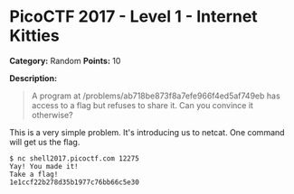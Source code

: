 # PicoCTF 2017 - Level 1 - Internet Kitties

**Category:** Random **Points:** 10

**Description:**

> A program at /problems/ab718be873f8a7efe966f4ed5af749eb has access to a flag but 
> refuses to share it. Can you convince it otherwise?

This is a very simple problem. It's introducing us to netcat. One command will get us
the flag.

```
$ nc shell2017.picoctf.com 12275
Yay! You made it!
Take a flag!
1e1ccf22b278d35b1977c76bb66c5e30
```